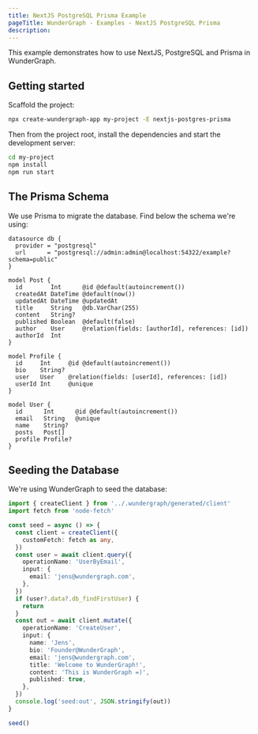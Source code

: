 ```yaml
---
title: NextJS PostgreSQL Prisma Example
pageTitle: WunderGraph - Examples - NextJS PostgreSQL Prisma
description:
---
```


This example demonstrates how to use NextJS, PostgreSQL and Prisma in WunderGraph.

## Getting started

Scaffold the project:

```bash
npx create-wundergraph-app my-project -E nextjs-postgres-prisma
```

Then from the project root,
install the dependencies and start the development server:

```bash
cd my-project
npm install
npm run start
```

## The Prisma Schema

We use Prisma to migrate the database.
Find below the schema we're using:

```prisma
datasource db {
  provider = "postgresql"
  url      = "postgresql://admin:admin@localhost:54322/example?schema=public"
}

model Post {
  id        Int      @id @default(autoincrement())
  createdAt DateTime @default(now())
  updatedAt DateTime @updatedAt
  title     String   @db.VarChar(255)
  content   String?
  published Boolean  @default(false)
  author    User     @relation(fields: [authorId], references: [id])
  authorId  Int
}

model Profile {
  id     Int     @id @default(autoincrement())
  bio    String?
  user   User    @relation(fields: [userId], references: [id])
  userId Int     @unique
}

model User {
  id      Int      @id @default(autoincrement())
  email   String   @unique
  name    String?
  posts   Post[]
  profile Profile?
}
```

## Seeding the Database

We're using WunderGraph to seed the database:

```typescript
import { createClient } from '../.wundergraph/generated/client'
import fetch from 'node-fetch'

const seed = async () => {
  const client = createClient({
    customFetch: fetch as any,
  })
  const user = await client.query({
    operationName: 'UserByEmail',
    input: {
      email: 'jens@wundergraph.com',
    },
  })
  if (user?.data?.db_findFirstUser) {
    return
  }
  const out = await client.mutate({
    operationName: 'CreateUser',
    input: {
      name: 'Jens',
      bio: 'Founder@WunderGraph',
      email: 'jens@wundergraph.com',
      title: 'Welcome to WunderGraph!',
      content: 'This is WunderGraph =)',
      published: true,
    },
  })
  console.log('seed:out', JSON.stringify(out))
}

seed()
```
